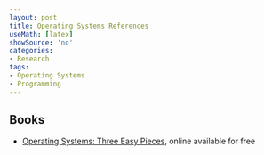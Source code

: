 ```yaml
---
layout: post
title: Operating Systems References
useMath: [latex]
showSource: 'no'
categories:
- Research
tags:
- Operating Systems
- Programming
---
```




## Books
 - [Operating Systems: Three Easy Pieces][1], online available for free










[1]: http://pages.cs.wisc.edu/~remzi/OSTEP/
